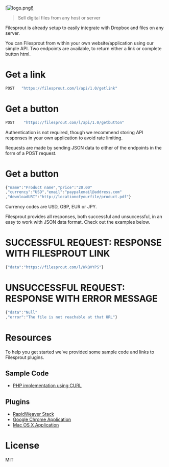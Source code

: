  [![logo.png][5][6]
 
 > Sell digital files from any host or server
 
 Filesprout is already setup to easily integrate with Dropbox and files on any server. 

 You can Filesprout from within your own website/application using our simple API. Two endpoints are available, to return either a link or complete button html.

 
# Get a link
 
 ```js
 POST	"https://filesprout.com/l/api/1.0/getlink"
 ```

# Get a button
 
 ```js
POST	"https://filesprout.com/l/api/1.0/getbutton"
 ```
 
 Authentication is not required, though we recommend storing API responses in your own application to avoid rate limiting.
 
 Requests are made by sending JSON data to either of the endpoints in the form of a POST request.
 
# Get a button
 
 ```js
 {"name":"Product name","price":"20.00"
 ,"currency":"USD","email":"paypalemail@address.com"
 ,"downloadURI":"http://locationofyourfile/product.pdf"}
 ```
 
 Currency codes are USD, GBP, EUR or JPY.
 
 Filesprout provides all responses, both successful and unsuccessful, in an easy to work with JSON data format. Check out the examples below.
 
# SUCCESSFUL REQUEST: RESPONSE WITH FILESPROUT LINK
 
 ```js
 {"data":"https://filesprout.com/l/WkQVYPS"}
 ```

# UNSUCCESSFUL REQUEST: RESPONSE WITH ERROR MESSAGE
 
 ```js
 {"data":"Null"
 ,"error":"The file is not reachable at that URL"}
 ```

# Resources 
 
 To help you get started we've provided some sample code and links to Filesprout plugins.
 
## Sample Code
 
 - [PHP implementation using CURL][1]

## Plugins
 
 - [RapidWeaver Stack][2]
 - [Google Chrome Application][3]
 - [Mac OS X Application][4]
  
# License
 
 MIT
 
 [1]: https://github.com/yuzoolcode/filesprout-api/blob/master/php-curl.php
 [2]: https://www.yuzoolthemes.com/themes/filesprout/
 [3]: https://chrome.google.com/webstore/detail/filesprout/janifcmcpcenddbcklkdnddgpahodnaa
 [4]: http://www.macupdate.com/app/mac/55160/filesprout
 [5]: https://github.com/yuzoolcode/filesprout-api/blob/master/resources/logo.png
 [6]: https://filesprout.com/l/
